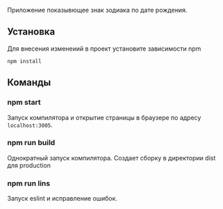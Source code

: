Приложение показывющее знак зодиака по дате рождения.

## Установка
Для внесения изменеиий в проект установите зависимости npm
```
npm install
```

## Команды

### npm start

Запуск компилятора и открытие страницы в браузере по адресу `localhost:3005`.

### npm run build

Однократный запуск компилятора. Создает сборку в директории dist для production

### npm run lins

Запуск eslint и исправление ошибок.
